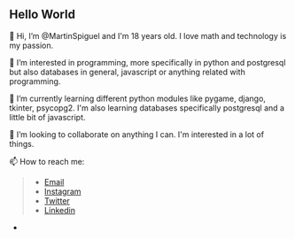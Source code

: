## Hello World

👋 Hi, I’m @MartinSpiguel and I'm 18 years old. I love math and technology is my passion.   
  
👀 I’m interested in programming, more specifically in python and postgresql but also databases in general, javascript or anything related with programming.   
  
🌱 I’m currently learning different python modules like pygame, django, tkinter, psycopg2. I'm also learning databases specifically postgresql and a little bit of javascript. 
  
💞️ I’m looking to collaborate on anything I can. I'm interested in a lot of things. 
  
📫 How to reach me:  
> - [Email](maspiguel@gmail.com)
> - [Instagram](https://www.instagram.com/martin.spiguel/)
> - [Twitter](https://twitter.com/MartinSpiguel)
> - [Linkedin](https://www.linkedin.com/in/mart%C3%ADn-spiguel-505865232/) 
- 

<!---
MartinSpiguel/MartinSpiguel is a ✨ special ✨ repository because its `README.md` (this file) appears on your GitHub profile.
You can click the Preview link to take a look at your changes.
--->
